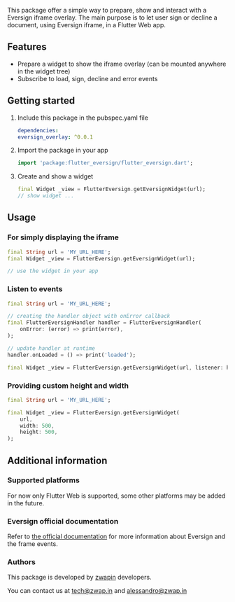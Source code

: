 
This package offer a simple way to prepare, show and interact with a Eversign iframe overlay.
The main purpose is to let user sign or decline a document, using Eversign iframe, in a Flutter Web app.

## Features

* Prepare a widget to show the iframe overlay (can be mounted anywhere in the widget tree)
* Subscribe to load, sign, decline and error events

## Getting started

1. Include this package in the pubspec.yaml file

    ```yaml
    dependencies:
    eversign_overlay: ^0.0.1
    ```

2. Import the package in your app
    
    ```dart
    import 'package:flutter_eversign/flutter_eversign.dart';
    ```

3. Create and show a widget
    ```dart
    final Widget _view = FlutterEversign.getEversignWidget(url);
    // show widget ...
    ```

## Usage

### For simply displaying the iframe 

```dart
final String url = 'MY_URL_HERE';
final Widget _view = FlutterEversign.getEversignWidget(url);

// use the widget in your app
```

### Listen to events

```dart
final String url = 'MY_URL_HERE';

// creating the handler object with onError callback
final FlutterEversignHandler handler = FlutterEversignHandler(
    onError: (error) => print(error),
);

// update handler at runtime
handler.onLoaded = () => print('loaded');

final Widget _view = FlutterEversign.getEversignWidget(url, listener: handler);
```

### Providing custom height and width

```dart
final String url = 'MY_URL_HERE';

final Widget _view = FlutterEversign.getEversignWidget(
    url,
    width: 500,
    height: 500,
);
```



## Additional information

### Supported platforms
For now only Flutter Web is supported, some other platforms may be added in the future.

### Eversign official documentation
Refer to [the official documentation](https://eversign.com/api/documentation/embedded-signing) for more information about Eversign and the frame events.


### Authors
This package is developed by [zwapin](https://github.com/zwapin) developers.

You can contact us at [tech@zwap.in](mailto:tech@zwap.in) and [alessandro@zwap.in](mailto:alessandro@zwap.in)